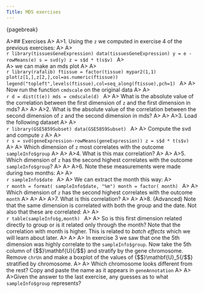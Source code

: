 ```yaml
---
Title: MDS exercises
---
```


{pagebreak} 
 
A>## Exercises
A>
A>1. Using the `z` we computed in exercise 4 of the previous exercises:
A>
A>    
    ```r
    library(tissuesGeneExpression)
    data(tissuesGeneExpression)
    y = e - rowMeans(e)
    s = svd(y)
    z = s$d * t(s$v)
    ```
A>    
A>    we can make an mds plot
A>
A>    
    ```r
    library(rafalib)
    ftissue = factor(tissue)
    mypar2(1,1)
    plot(z[1,],z[2,],col=as.numeric(ftissue))
    legend("topleft",levels(ftissue),col=seq_along(ftissue),pch=1)
    ```
A>
A>    Now run the function `cmdscale` on the original data
A>
A>    
    ```r
    d = dist(t(e))
    mds = cmdscale(d)
    ```
A>
A>    What is the absolute value of the correlation between the first dimension of `z` and the first dimension in mds?
A>
A>
A>2. What is the absolute value of the  correlation between the second dimension of `z` and the second dimension in mds?
A>
A>
A>3. Load the following dataset
A>
A>    
    ```r
    library(GSE5859Subset)
    data(GSE5859Subset)
    ```
A>
A>    Compute the svd and compute `z`
A>
A>    
    ```r
    s = svd(geneExpression-rowMeans(geneExpression))
    z = s$d * t(s$v)
    ```
A>
A>    Which dimension of `z` most correlates with the outcome `sampleInfo$group`
A>
A>
A>4. What is this max correlation?
A>
A>
A>5. Which dimension of `z` has the second highest correlates with the outcome `sampleInfo$group`?
A>
A>
A>6. Note these measurements were made during two months:
A>
A>    
    ```r
    sampleInfo$date
    ```
A>
A>    We can extract the month this way:
A>    
    ```r
    month = format( sampleInfo$date, "%m")
    month = factor( month)
    ```
A>
A>    Which dimension of `z` has the second highest correlates with the outcome `month`
A>
A>
A>
A>7. What is this correlation?
A>
A>
A>8. (Advanced) Note that the same dimension is correlated with both the group and the date. Not also that these are correlated:
A>
A>    
    ```r
    table(sampleInfo$g,month)
    ```
A>
A>    So is this first dimension related directly to group or is it related only through the month? Note that the correlation with month is higher. This is related to _batch effects_ which we will learn about later.
A>
A>
A>    In exercise 3 we saw that one the  5th dimension was highly correlate to the `sampleInfo$group`. Now take the 5th column of {$$}\mathbf{U}{/$$} and stratify by the gene chromosome. Remove `chrUn` and make a boxplot of the values of {$$}\mathbf{U}_5{/$$} stratified by chromosome. 
A>
A>    Which chromosome looks different from the rest? Copy and paste the name as it appears in `geneAnnotation`
A>
A>
A>Given the answer to the last exercise, any guesses as to what `sampleInfo$group` represents?
